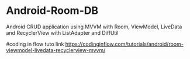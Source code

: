 # Android-Room-DB
Android CRUD application using MVVM with Room, ViewModel, LiveData and RecyclerView with ListAdapter and DiffUtil

#coding in flow tuto link 
https://codinginflow.com/tutorials/android/room-viewmodel-livedata-recyclerview-mvvm/
